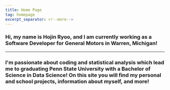 ```yaml
---
title: Home Page
tag: homepage
excerpt_separator: <!--more-->
---
```


### Hi, my name is Hojin Ryoo, and I am currently working as a Software Developer for General Motors in Warren, Michigan!

---

### I'm passionate about coding and statistical analysis which lead me to graduating Penn State University with a Bachelor of Science in Data Science! On this site you will find my personal and school projects, information about myself, and more!

<!--more-->